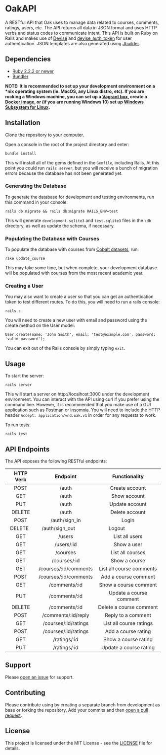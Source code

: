 # OakAPI

A RESTful API that Oak uses to manage data related to courses, comments, ratings, users, etc. The API returns all data in JSON format and uses HTTP verbs and status codes to communicate intent. This API is built on Ruby on Rails and makes use of [Devise](https://github.com/plataformatec/devise) and [devise_auth_token](https://github.com/lynndylanhurley/devise_token_auth) for user authentication. JSON templates are also generated using [Jbuilder](https://github.com/rails/jbuilder).

## Dependencies

* [Ruby 2.2.2 or newer](https://www.ruby-lang.org/en/)
* [Bundler](http://bundler.io/)

__NOTE: It is recommended to set up your development environment on a *nix operating system (ie. MacOS, any Linux distro, etc). If you are rocking a Windows machine, you can set up a [Vagrant box](https://gorails.com/guides/using-vagrant-for-rails-development), create a [Docker image](https://blog.codeship.com/running-rails-development-environment-docker/), or (if you are running Windows 10) set up [Windows Subsystem for Linux](https://msdn.microsoft.com/en-us/commandline/wsl/install_guide#enable-the-windows-subsystem-for-linux-feature-gui).__

## Installation

Clone the repository to your computer.

Open a console in the root of the project directory and enter:

```
bundle install
```

This will install all of the gems defined in the `Gemfile`, including Rails. At this point you could run `rails server`, but you will receive a bunch of migration errors because the database has not been generated yet.

### Generating the Database

To generate the database for development and testing environments, run this command in your console:

```
rails db:migrate && rails db:migrate RAILS_ENV=test 
```

This will generate `development.sqlite3` and `test.sqlite3` files in the `\db` directory, as well as update the schema, if necessary.

### Populating the Database with Courses

To populate the database with courses from [Cobalt datasets](https://github.com/cobalt-uoft/datasets), run:

```
rake update_course
```

This may take some time, but when complete, your development database will be populated with courses from the most recent academic year.

### Creating a User

You may also want to create a user so that you can get an authentication token to test different routes. To do this, you will need to run a rails console:

```
rails c
```

You will need to create a new user with email and password using the create method on the User model:

```
User.create(name: 'John Smith', email: 'test@example.com', password: 'valid_password');
```

You can exit out of the Rails console by simply typing `exit`.

## Usage

To start the server:

```
rails server
```

This will start a server on http://localhost:3000 under the development environment. You can interact with the API using curl if you prefer using the command line. However, it is recommended that you make use of a GUI application such as [Postman](https://www.getpostman.com/) or [Insomnia](https://insomnia.rest/). You will need to include the HTTP header `Accept: application/vnd.oak.v1` in order for any requests to work.

To run tests:

```
rails test
```

## API Endpoints

The API exposes the following RESTful endpoints:

| HTTP Verb | Endpoint                  | Functionality            |
|:---------:|:-------------------------:|:------------------------:|
| POST      | /auth                     | Create account           |
| GET       | /auth                     | Show account             |
| PUT       | /auth                     | Update account           |
| DELETE    | /auth                     | Delete account           |
| POST      | /auth/sign_in             | Login                    |
| DELETE    | /auth/sign_out            | Logout                   |
| GET       | /users                    | List all users           |
| GET       | /users/:id                | Show a user              |
| GET       | /courses                  | List all courses         |
| GET       | /courses/:id              | Show a course            |
| GET       | /courses/:id/comments     | List all course comments |
| POST      | /courses/:id/comments     | Add a course comment     |
| GET       | /comments/:id             | Show a course comment    |
| PUT       | /comments/:id             | Update a course comment  |
| DELETE    | /comments/:id             | Delete a course comment  |
| POST      | /comments/:id/reply       | Reply to a comment       |
| GET       | /courses/:id/ratings      | List all course ratings  |
| POST      | /courses/:id/ratings      | Add a course rating      |
| GET       | /ratings/:id              | Show a course rating     |
| PUT       | /ratings/:id              | Update a course rating   |

## Support

Please [open an issue](https://github.com/uoftweb/OakAPI/issues) for support.

## Contributing

Please contribute using by creating a separate branch from development as base or forking the repository. Add your commits and then [open a pull request](https://github.com/uoftweb/OakAPI/pulls).

## License

This project is licensed under the MIT License - see the [LICENSE](https://github.com/uoftweb/OakAPI/blob/master/LICENSE) file for details.
